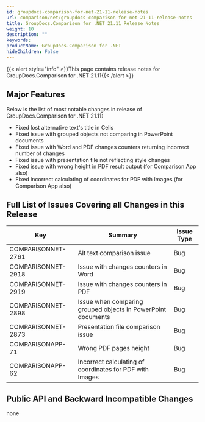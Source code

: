 ```yaml
---
id: groupdocs-comparison-for-net-21-11-release-notes
url: comparison/net/groupdocs-comparison-for-net-21-11-release-notes
title: GroupDocs.Comparison for .NET 21.11 Release Notes
weight: 10
description: ""
keywords:
productName: GroupDocs.Comparison for .NET
hideChildren: False
---
```

{{< alert style="info" >}}This page contains release notes for GroupDocs.Comparison for .NET 21.11{{< /alert >}}

## Major Features

Below is the list of most notable changes in release of GroupDocs.Comparison for .NET 21.11:

*   Fixed lost alternative text's title in Cells
*   Fixed issue with grouped objects not comparing in PowerPoint documents
*   Fixed issue with Word and PDF changes counters returning incorrect number of changes
*   Fixed issue with presentation file not reflecting style changes
*   Fixed issue with wrong height in PDF result output (for Comparison App also)
*   Fixed incorrect calculating of coordinates for PDF with Images (for Comparison App also) 

## Full List of Issues Covering all Changes in this Release

| Key | Summary | Issue Type |
| --- | --- | --- |
| COMPARISONNET-2761 | Alt text comparison issue | Bug |
| COMPARISONNET-2918 | Issue with changes counters in Word | Bug |
| COMPARISONNET-2919 | Issue with changes counters in PDF | Bug |
| COMPARISONNET-2898 | Issue when comparing grouped objects in PowerPoint documents | Bug |
| COMPARISONNET-2873 | Presentation file comparison issue | Bug |
| COMPARISONAPP-71 | Wrong PDF pages height | Bug |
| COMPARISONAPP-62 | Incorrect calculating of coordinates for PDF with Images | Bug |

## Public API and Backward Incompatible Changes
none